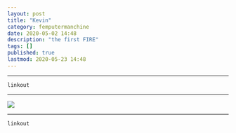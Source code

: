 ```yaml
---
layout: post
title: "Kevin"
category: femputermanchine
date: 2020-05-02 14:48
description: "the first FIRE"
tags: []
published: true
lastmod: 2020-05-23 14:48
---
```


*****

`linkout`

*****

<img src="{{ site.url }}/assets/img/ca27.jpg" />


*****

`linkout`


